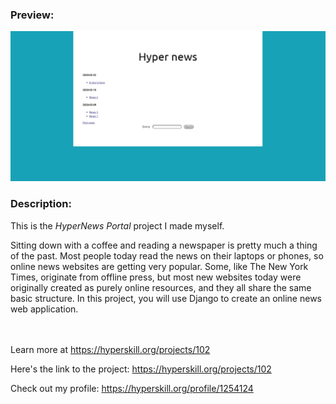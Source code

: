 ### Preview:

![demo](/python/0102%20-%20HyperNews%20Portal/demo.png)


### Description:

This is the *HyperNews Portal* project I made myself.


<p>Sitting down with a coffee and reading a newspaper is pretty much a thing of the past. Most people today read the news on their laptops or phones, so online news websites are getting very popular. Some, like The New York Times, originate from offline press, but most new websites today were originally created as purely online resources, and they all share the same basic structure. In this project, you will use Django to create an online news web application.</p><br/><br/>Learn more at <a href="https://hyperskill.org/projects/102?utm_source=ide&utm_medium=ide&utm_campaign=ide&utm_content=project-card">https://hyperskill.org/projects/102</a>

Here's the link to the project: https://hyperskill.org/projects/102

Check out my profile: https://hyperskill.org/profile/1254124